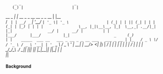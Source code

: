 
        _ _                        _                    
       (_) |                      | |                   
   __ _ _| |_ __ _ _ __ __ _ _ __ | |__                 
  / _` | | __/ _` | '__/ _` | '_ \| '_ \                
 | (_| | | || (_| | | | (_| | |_) | | | |               
  \__, |_|\__\__, |_|  \__,_| .__/|_| |_|               
   __/ |      __/ |         | |                         
  |___/      |___/          |_|                    _    
                           (_)                    | |   
   _____  ___ __   ___ _ __ _ _ __ ___   ___ _ __ | |_  
  / _ \ \/ / '_ \ / _ \ '__| | '_ ` _ \ / _ \ '_ \| __| 
 |  __/>  <| |_) |  __/ |  | | | | | | |  __/ | | | |_  
  \___/_/\_\ .__/ \___|_|  |_|_| |_| |_|\___|_| |_|\__| 
           | |                                          
           |_|           

#### Background